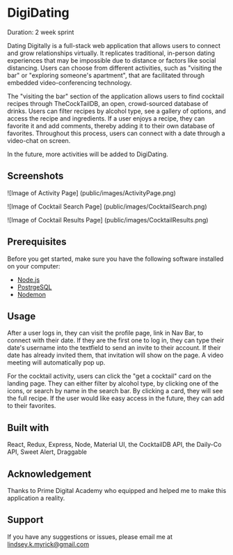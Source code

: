 # DigiDating
Duration: 2 week sprint 

Dating Digitally is a full-stack web application that allows users to connect and grow relationships virtually. It replicates traditional, in-person dating experiences that may be impossible due to distance or factors like social distancing. Users can choose from different activities, such as "visiting the bar" or "exploring someone's apartment", that are facilitated through embedded video-conferencing technology. 

The "visiting the bar" section of the application allows users to find cocktail recipes through TheCockTailDB, an open, crowd-sourced database of drinks. Users can filter recipes by alcohol type, see a gallery of options, and access the recipe and ingredients. If a user enjoys a recipe, they can favorite it and add comments, thereby adding it to their own database of favorites. Throughout this process, users can connect with a date through a video-chat on screen. 

In the future, more activities will be added to DigiDating. 


## Screenshots

![Image of Activity Page]
(public/images/ActivityPage.png)

![Image of Cocktail Search Page]
(public/images/CocktailSearch.png)

![Image of Cocktail Results Page]
(public/images/CocktailResults.png)


## Prerequisites

Before you get started, make sure you have the following software installed on your computer:

- [Node.js](https://nodejs.org/en/)
- [PostrgeSQL](https://www.postgresql.org/)
- [Nodemon](https://nodemon.io/)

## Usage

After a user logs in, they can visit the profile page, link in Nav Bar, to connect with their date. If they are the first one to log in, they can type their date's username into the textfield to send an invite to their account. If their date has already invited them, that invitation will show on the page. A video meeting will automatically pop up. 

For the cocktail activity, users can click the "get a cocktail" card on the landing page. They can either filter by alcohol type, by clicking one of the icons, or search by name in the search bar. By clicking a card, they will see the full recipe. If the user would like easy access in the future, they can add to their favorites. 


## Built with 

React, Redux, Express, Node, Material UI, the CocktailDB API, the Daily-Co API, Sweet Alert, Draggable

## Acknowledgement 

Thanks to Prime Digital Academy who equipped and helped me to make this application a reality. 

## Support 

If you have any suggestions or issues, please email me at lindsey.k.myrick@gmail.com
